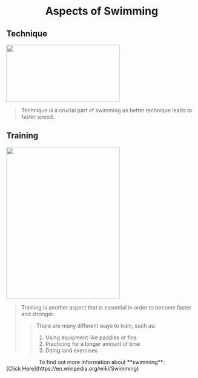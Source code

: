 # <center> Aspects of Swimming </center>
## Technique
<img src="https://d32ydbgkw6ghe6.cloudfront.net/production/uploads/cover_images/dcb1c8ce2677774579e854d473897f11ec4c/i1080x475.jpg" width="300" height="150">

> Technique is a crucial part of swimming as better technique leads to faster speed.

## Training
<img src="http://cen.acs.org/content/dam/cen/94/31/09431-cover-openercxd.jpg" width="300" height="400">

> Training is another aspect that is essential in order to become faster and stronger.
> > There are many different ways to train, such as:
> > 1. Using equipment like paddles or fins
> > 2. Practicing for a longer amount of time
> > 3. Doing land exercises


<center> To find out more information about **swimming**: </center> [Click Here](https://en.wikipedia.org/wiki/Swimming)

